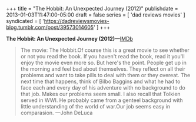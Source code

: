 +++
title = "The Hobbit: An Unexpected Journey (2012)"
publishdate = 2013-01-03T11:47:00-05:00
draft = false
series = [ 'dad reviews movies' ]
syndicated = [ 'https://dadreviewsmovies-blog.tumblr.com/post/39573014605' ]
+++

**The Hobbit: An Unexpected Journey (2012)**—[IMDb](http://www.imdb.com/title/tt0903624/)

> The movie: The Hobbit.Of course this is a great movie to see whether or not you read the book. If     you haven't read the book, read it you'll enjoy the movie even more so. But here's the point. People get up in the morning and feel bad about themselves. They reflect on all their problems and want to take pills to deal with them or they  overeat. The next time that happens, think of Bilbo Baggins and what he had to face each and every day of his adventure with no background to do that job. Makes our problems seem small. I also recall that Tolkien served in WWI. He probably came from a genteel background with little understanding of the world of war.Our job seems easy in comparasion.
> —John DeLuca
